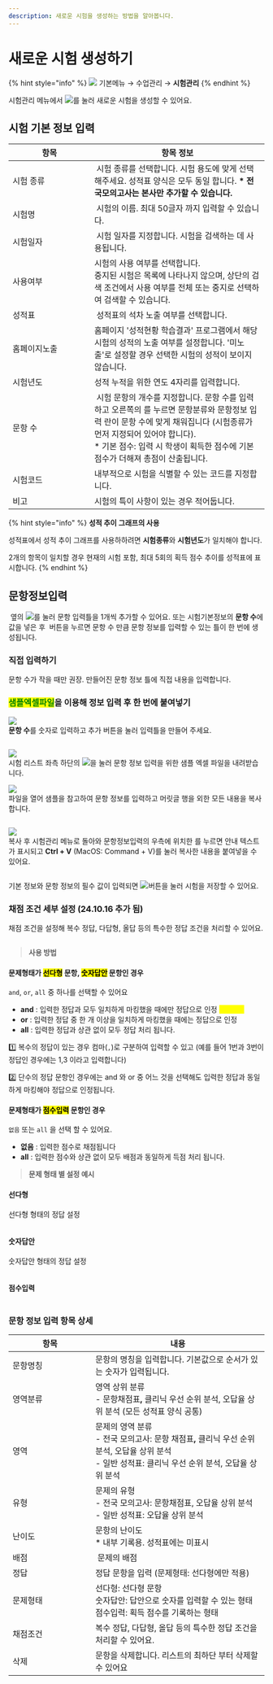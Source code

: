 ```yaml
---
description: 새로운 시험을 생성하는 방법을 알아봅니다.
---
```


# 새로운 시험 생성하기

{% hint style="info" %}
![](../.gitbook/assets/chip_menu.svg) 기본메뉴 → 수업관리 → **시험관리**
{% endhint %}

시험관리 메뉴에서 ![](../.gitbook/assets/Btn_Add.svg)를 눌러 새로운 시험을 생성할 수 있어요.

## 시험 기본 정보 입력

<table><thead><tr><th width="145">항목</th><th>항목 정보</th></tr></thead><tbody><tr><td>시험 종류</td><td><img src="../.gitbook/assets/chip_required.svg" alt=""> 시험 종류를 선택합니다. 시험 용도에 맞게 선택해주세요. 성적표 양식은 모두 동일 합니다. <strong>* 전국모의고사는 본사만 추가할 수 있습니다.</strong></td></tr><tr><td>시험명</td><td><img src="../.gitbook/assets/chip_required.svg" alt=""> 시험의 이름. 최대 50글자 까지 입력할 수 있습니다.</td></tr><tr><td>시험일자</td><td><img src="../.gitbook/assets/chip_required.svg" alt=""> 시험 일자를 지정합니다. 시험을 검색하는 데 사용됩니다.</td></tr><tr><td>사용여부</td><td>시험의 사용 여부를 선택합니다.<br>중지된 시험은 목록에 나타나지 않으며, 상단의 검색 조건에서 사용 여부를 전체 또는 중지로 선택하여 검색할 수 있습니다.</td></tr><tr><td>성적표</td><td><img src="../.gitbook/assets/chip_required.svg" alt=""> 성적표의 석차 노출 여부를 선택합니다.</td></tr><tr><td>홈페이지노출</td><td>홈페이지 '성적현황 학습결과' 프로그램에서 해당 시험의 성적의 노출 여부를 설정합니다. '미노출'로 설정할 경우 선택한 시험의 성적이 보이지 않습니다.</td></tr><tr><td>시험년도</td><td>성적 누적을 위한 연도 4자리를 입력합니다.</td></tr><tr><td>문항 수</td><td><img src="../.gitbook/assets/chip_required.svg" alt=""> 시험 문항의 개수를 지정합니다. 문항 수를 입력하고 오른쪽의 를 누르면 문항분류와 문항정보 입력 란이 문항 수에 맞게 채워집니다 (시험종류가 먼저 지정되어 있어야 합니다).<br>* 기본 점수: 입력 시 학생이 획득한 점수에 기본 점수가 더해져 총점이 산출됩니다.</td></tr><tr><td>시험코드</td><td>내부적으로 시험을 식별할 수 있는 코드를 지정합니다.</td></tr><tr><td>비고</td><td>시험의 특이 사항이 있는 경우 적어둡니다.</td></tr></tbody></table>

{% hint style="info" %}
**성적 추이 그래프의 사용**

성적표에서 성적 추이 그래프를 사용하하려면 **시험종류**와 **시험년도**가 일치해야 합니다.

2개의 항목이 일치할 경우 현재의 시험 포함, 최대 5회의 획득 점수 추이를 성적표에 표시합니다.
{% endhint %}

## 문항정보입력

<img src="../.gitbook/assets/header_문항정보입력.svg" alt="" data-size="line"> 옆의 ![](../.gitbook/assets/btn_추가_teal.svg)를 눌러 문항 입력틀을 1개씩 추가할 수 있어요. 또는 시험기본정보의 **문항 수**에 값을 넣은 후 <img src="../.gitbook/assets/Btn_Add.svg" alt="" data-size="original"> 버튼을 누르면 문항 수 만큼 문항 정보를 입력할 수 있는 틀이 한 번에 생성됩니다.

### **직접 입력하기**&#x20;

문항 수가 작을 때만 권장. 만들어진 문항 정보 틀에 직접 내용을 입력합니다.

### <mark style="color:green;">**샘플엑셀파일**</mark>**을 이용해 정보 입력 후 한 번에 붙여넣기**

![](../.gitbook/assets/chip_step1.svg)\
**문항 수**를 숫자로 입력하고 추가 버튼을 눌러 입력틀을 만들어 주세요.

<figure><img src="../.gitbook/assets/1_입력 틀 일괄 추가.png" alt=""><figcaption></figcaption></figure>

![](../.gitbook/assets/chip_step2.svg)\
시험 리스트 좌측 하단의 ![](../.gitbook/assets/Btn_문항정보샘플엑셀.svg)을 눌러 문항 정보 입력을 위한 샘플 엑셀 파일을 내려받습니다.

![](../.gitbook/assets/chip_step3.svg)\
파일을 열어 샘플을 참고하여 문항 정보를 입력하고 머릿글 행을 외한 모든 내용을 복사 합니다. &#x20;

<figure><img src="../.gitbook/assets/엑셀 복사.png" alt=""><figcaption></figcaption></figure>

![](../.gitbook/assets/chip_step4.svg)\
복사 후 시험관리 메뉴로 돌아와 문항정보입력의 우측에 위치한 <img src="../.gitbook/assets/Btn_엑셀칼럼.svg" alt="" data-size="original">를 누르면 안내 텍스트가 표시되고 **Ctrl + V** (MacOS: Command + V)를 눌러 복사한 내용을 붙여넣을 수 있어요.

<figure><img src="../.gitbook/assets/엑셀 복사 붙여넣기.png" alt=""><figcaption></figcaption></figure>

기본 정보와 문항 정보의 필수 값이 입력되면 ![](../.gitbook/assets/Btn_Save.svg)버튼을 눌러 시험을 저장할 수 있어요.

### 채점 조건 세부 설정 (24.10.16 추가 됨)

채점 조건을 설정해 복수 정답, 다답형, 올답 등의 특수한 정답 조건을 처리할 수 있어요.

<figure><img src="../.gitbook/assets/image (4).png" alt=""><figcaption></figcaption></figure>

> **사용 방법**

#### 문제형태가  <mark style="background-color:yellow;">선다형</mark> 문항, <mark style="background-color:yellow;">숫자답안</mark> 문항인 경우 <a href="#undefined" id="undefined"></a>

`and`, `or`, `all` 중 하나를 선택할 수 있어요

* **and** : 입력한 정답과 모두 일치하게 마킹했을 때에만 정답으로 인정 <mark style="color:yellow;">(기본값)</mark>
* **or** : 입력한 정답 중 한 개 이상을 일치하게 마킹했을 때에는 정답으로 인정
* **all** : 입력한 정답과 상관 없이 모두 정답 처리 됩니다.

1️⃣ 복수의 정답이 있는 경우 컴마(`,`)로 구분하여 입력할 수 있고 (예를 들어 1번과 3번이 정답인 경우에는 1,3 이라고 입력합니다)&#x20;

2️⃣ 단수의 정답 문항인 경우에는 and 와 or 중 어느 것을 선택해도 입력한 정답과 동일하게 마킹해야 정답으로 인정됩니다.

#### 문제형태가  <mark style="background-color:yellow;">점수입력</mark> 문항인 경우

`없음` 또는 `all` 을 선택 할 수 있어요.

* **없음** : 입력한 점수로 채점됩니다
* **all** : 입력한 점수와 상관 없이 모두 배점과 동일하게 득점 처리 됩니다.

> **문제 형태 별 설정 예시**

#### **선다형** <a href="#undefined-5" id="undefined-5"></a>

선다형 형태의 정답 설정

<figure><img src="../.gitbook/assets/image (2).png" alt=""><figcaption></figcaption></figure>

#### **숫자답안** <a href="#undefined-6" id="undefined-6"></a>

숫자답안 형태의 정답 설정

<figure><img src="../.gitbook/assets/image (1).png" alt=""><figcaption></figcaption></figure>

#### **점수입력** <a href="#undefined-7" id="undefined-7"></a>

<figure><img src="../.gitbook/assets/image (34).png" alt=""><figcaption></figcaption></figure>

### 문항 정보 입력 항목 상세

<table><thead><tr><th width="147">항목</th><th>내용</th></tr></thead><tbody><tr><td>문항명칭</td><td>문항의 명칭을 입력합니다. 기본값으로 순서가 있는 숫자가 입력됩니다.</td></tr><tr><td>영역분류</td><td>영역 상위 분류<br>- 문항채점표<strong>,</strong> 클리닉 우선 순위 분석, 오답율 상위 분석 (모든 성적표 양식 공통)</td></tr><tr><td>영역</td><td>문제의 영역 분류<br>- 전국 모의고사: 문항 채점표<strong>,</strong> 클리닉 우선 순위 분석, 오답율 상위 분석<br>- 일반 성적표: 클리닉 우선 순위 분석, 오답율 상위 분석</td></tr><tr><td>유형</td><td>문제의 유형<br>- 전국 모의고사: 문항채점표, 오답율 상위 분석<br>- 일반 성적표: 오답율 상위 분석</td></tr><tr><td>난이도</td><td>문항의 난이도<br>* 내부 기록용. 성적표에는 미표시</td></tr><tr><td>배점</td><td><img src="../.gitbook/assets/chip_required.svg" alt=""> 문제의 배점</td></tr><tr><td>정답</td><td>정답 문항을 입력 (문제형태: 선다형에만 적용)</td></tr><tr><td>문제형태</td><td>선다형: 선다형 문항<br>숫자답안: 답안으로 숫자를 입력할 수 있는 형태<br>점수입력: 획득 점수를 기록하는 형태</td></tr><tr><td>채점조건</td><td>복수 정답, 다답형, 올답 등의 특수한 정답 조건을 처리할 수 있어요.</td></tr><tr><td>삭제</td><td>문항을 삭제합니다. 리스트의 최하단 부터 삭제할 수 있어요</td></tr></tbody></table>
